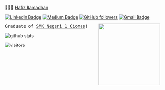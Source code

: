  👨🏻‍💻 [Hafiz Ramadhan](https://insancreative.id)

  [![Linkedin Badge](https://img.shields.io/badge/-Anurag%20Singh-blue?style=social&logo=Linkedin&logoColor=blue&link=https://www.linkedin.com/in/hfzrmd/)](https://www.linkedin.com/in/hfzrmd/) [![Medium Badge](http://img.shields.io/badge/-@ashleymavericks-1ca0f1?style=social&logo=Medium&logoColor=black&link=https://medium.com/@hfzrmd)](https://medium.com/@hfzrmd) [![GitHub followers](https://img.shields.io/github/followers/rmdhfz?label=Follow&style=social)](https://github.com/rmdhfz/?tab=follow) [![Gmail Badge](https://img.shields.io/badge/-singhanurag024-c14438?style=social&logo=Gmail&logoColor=red&link=mailto:hfzrmd@gmail.com)](mailto:hfzrmd@gmail.com) 

  <img align='right' src='https://user-images.githubusercontent.com/5713670/87202985-820dcb80-c2b6-11ea-9f56-7ec461c497c3.gif' width='200"'>
  <samp>
    Graduate of <a href='https://smkn1ciomas.sch.id/' target='_blank'> SMK Negeri 1 Ciomas</a>!
  </samp>
  
![github stats](https://github-readme-stats.vercel.app/api?username=rmdhfz&show_icons=true)


![visitors](https://visitor-badge.glitch.me/badge?page_id=rmdhfz)
